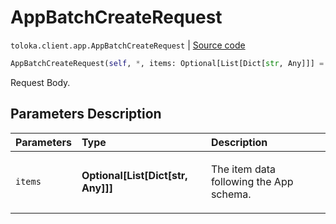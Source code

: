 # AppBatchCreateRequest
`toloka.client.app.AppBatchCreateRequest` | [Source code](https://github.com/Toloka/toloka-kit/blob/v0.1.24/src/client/app.py#L209)

```python
AppBatchCreateRequest(self, *, items: Optional[List[Dict[str, Any]]] = None)
```

Request Body.

## Parameters Description

| Parameters | Type | Description |
| :----------| :----| :-----------|
`items`|**Optional\[List\[Dict\[str, Any\]\]\]**|<p>The item data following the App schema.</p>
